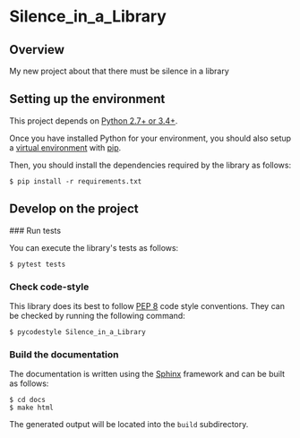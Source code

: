 # Silence_in_a_Library

## Overview

My new project about that there must be silence in a library

## Setting up the environment

This project depends on [Python 2.7+ or 3.4+](https://www.python.org/).

Once you have installed Python for your environment, you
should also setup a [virtual environment](https://virtualenv.pypa.io/en/stable/)
with [pip](https://pip.pypa.io/en/stable/installing/).

Then, you should install the dependencies required by
the library as follows:

```
$ pip install -r requirements.txt
```

## Develop on the project

### Run tests

You can execute the library's tests as follows:

```
$ pytest tests
```

### Check code-style

This library does its best to follow
[PEP 8](https://www.python.org/dev/peps/pep-0008/) code style conventions. They
can be checked by running the following command:

```
$ pycodestyle Silence_in_a_Library
```

### Build the documentation

The documentation is written using the
[Sphinx](http://www.sphinx-doc.org/en/stable/) framework and can be built
as follows:

```
$ cd docs
$ make html
```

The generated output will be located into the `build` subdirectory.

